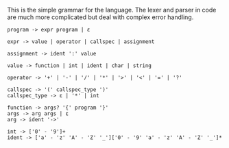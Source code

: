 This is the simple grammar for the language. 
The lexer and parser in code are much more complicated but deal with complex error handling.

```
program -> expr program | ε 

expr -> value | operator | callspec | assignment

assignment -> ident ':' value

value -> function | int | ident | char | string

operator -> '+' | '-' | '/' | '*' | '>' | '<' | '=' | '?'

callspec -> '(' callspec_type ')'
callspec_type -> ε | '*' | int

function -> args? '{' program '}'
args -> arg args | ε 
arg -> ident '->'

int -> ['0' - '9']+
ident -> ['a' - 'z' 'A' - 'Z' '_']['0' - '9' 'a' - 'z' 'A' - 'Z' '_']*

```
